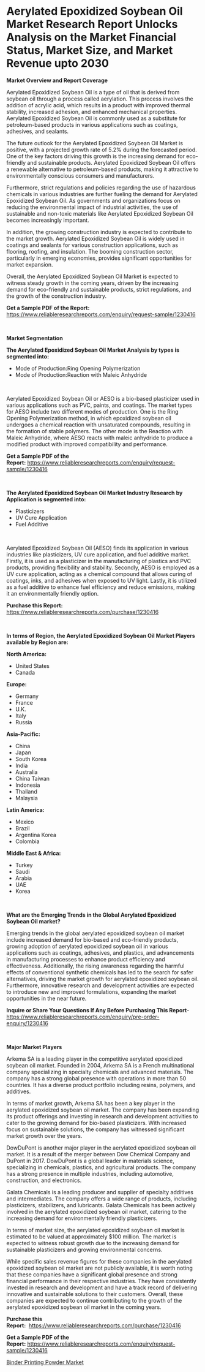 <p><h1>Aerylated Epoxidized Soybean Oil Market Research Report Unlocks Analysis on the Market Financial Status, Market Size, and Market Revenue upto 2030</h1></p><p><strong>Market Overview and Report Coverage</strong></p>
<p><p>Aerylated Epoxidized Soybean Oil is a type of oil that is derived from soybean oil through a process called aerylation. This process involves the addition of acrylic acid, which results in a product with improved thermal stability, increased adhesion, and enhanced mechanical properties. Aerylated Epoxidized Soybean Oil is commonly used as a substitute for petroleum-based products in various applications such as coatings, adhesives, and sealants.</p><p>The future outlook for the Aerylated Epoxidized Soybean Oil Market is positive, with a projected growth rate of 5.2% during the forecasted period. One of the key factors driving this growth is the increasing demand for eco-friendly and sustainable products. Aerylated Epoxidized Soybean Oil offers a renewable alternative to petroleum-based products, making it attractive to environmentally conscious consumers and manufacturers.</p><p>Furthermore, strict regulations and policies regarding the use of hazardous chemicals in various industries are further fueling the demand for Aerylated Epoxidized Soybean Oil. As governments and organizations focus on reducing the environmental impact of industrial activities, the use of sustainable and non-toxic materials like Aerylated Epoxidized Soybean Oil becomes increasingly important.</p><p>In addition, the growing construction industry is expected to contribute to the market growth. Aerylated Epoxidized Soybean Oil is widely used in coatings and sealants for various construction applications, such as flooring, roofing, and insulation. The booming construction sector, particularly in emerging economies, provides significant opportunities for market expansion.</p><p>Overall, the Aerylated Epoxidized Soybean Oil Market is expected to witness steady growth in the coming years, driven by the increasing demand for eco-friendly and sustainable products, strict regulations, and the growth of the construction industry.</p></p>
<p><strong>Get a Sample PDF of the Report:</strong> <a href="https://www.reliableresearchreports.com/enquiry/request-sample/1230416">https://www.reliableresearchreports.com/enquiry/request-sample/1230416</a></p>
<p>&nbsp;</p>
<p><strong>Market Segmentation</strong></p>
<p><strong>The Aerylated Epoxidized Soybean Oil Market Analysis by types is segmented into:</strong></p>
<p><ul><li>Mode of Production:Ring Opening Polymerization</li><li>Mode of Production:Reaction with Maleic Anhydride</li></ul></p>
<p>&nbsp;</p>
<p><p>Aerylated Epoxidized Soybean Oil or AESO is a bio-based plasticizer used in various applications such as PVC, paints, and coatings. The market types for AESO include two different modes of production. One is the Ring Opening Polymerization method, in which epoxidized soybean oil undergoes a chemical reaction with unsaturated compounds, resulting in the formation of stable polymers. The other mode is the Reaction with Maleic Anhydride, where AESO reacts with maleic anhydride to produce a modified product with improved compatibility and performance.</p></p>
<p><strong>Get a Sample PDF of the Report:</strong>&nbsp;<a href="https://www.reliableresearchreports.com/enquiry/request-sample/1230416">https://www.reliableresearchreports.com/enquiry/request-sample/1230416</a></p>
<p>&nbsp;</p>
<p><strong>The Aerylated Epoxidized Soybean Oil Market Industry Research by Application is segmented into:</strong></p>
<p><ul><li>Plasticizers</li><li>UV Cure Application</li><li>Fuel Additive</li></ul></p>
<p>&nbsp;</p>
<p><p>Aerylated Epoxidized Soybean Oil (AESO) finds its application in various industries like plasticizers, UV cure application, and fuel additive market. Firstly, it is used as a plasticizer in the manufacturing of plastics and PVC products, providing flexibility and stability. Secondly, AESO is employed as a UV cure application, acting as a chemical compound that allows curing of coatings, inks, and adhesives when exposed to UV light. Lastly, it is utilized as a fuel additive to enhance fuel efficiency and reduce emissions, making it an environmentally friendly option.</p></p>
<p><strong>Purchase this Report:</strong>&nbsp; <a href="https://www.reliableresearchreports.com/purchase/1230416">https://www.reliableresearchreports.com/purchase/1230416</a></p>
<p>&nbsp;</p>
<p><strong>In terms of Region, the Aerylated Epoxidized Soybean Oil Market Players available by Region are:</strong></p>
<p>
    <p> <strong> North America: </strong>
        <ul>
            <li>United States</li>
            <li>Canada</li>
        </ul>
        </p> 
    <p> <strong> Europe: </strong>
        <ul>
            <li>Germany</li>
            <li>France</li>
            <li>U.K.</li>
            <li>Italy</li>
            <li>Russia</li>
        </ul>
        </p> 
    <p> <strong> Asia-Pacific: </strong>
        <ul>
            <li>China</li>
            <li>Japan</li>
            <li>South Korea</li>
            <li>India</li>
            <li>Australia</li>
            <li>China Taiwan</li>
            <li>Indonesia</li>
            <li>Thailand</li>
            <li>Malaysia</li>
        </ul>
        </p> 
    <p> <strong> Latin America: </strong>
        <ul>
            <li>Mexico</li>
            <li>Brazil</li>
            <li>Argentina Korea</li>
            <li>Colombia</li>
        </ul>
        </p> 
    <p> <strong> Middle East & Africa: </strong>
        <ul>
            <li>Turkey</li>
            <li>Saudi</li>
            <li>Arabia</li>
            <li>UAE</li>
            <li>Korea</li>
        </ul>
    </p>
    </p>
<p>&nbsp;</p>
<p><strong>What are the Emerging Trends in the Global Aerylated Epoxidized Soybean Oil market?</strong></p>
<p><p>Emerging trends in the global aerylated epoxidized soybean oil market include increased demand for bio-based and eco-friendly products, growing adoption of aerylated epoxidized soybean oil in various applications such as coatings, adhesives, and plastics, and advancements in manufacturing processes to enhance product efficiency and effectiveness. Additionally, the rising awareness regarding the harmful effects of conventional synthetic chemicals has led to the search for safer alternatives, driving the market growth for aerylated epoxidized soybean oil. Furthermore, innovative research and development activities are expected to introduce new and improved formulations, expanding the market opportunities in the near future.</p></p>
<p><strong>Inquire or Share Your Questions If Any Before Purchasing This Report</strong>- <a href="https://www.reliableresearchreports.com/enquiry/pre-order-enquiry/1230416">https://www.reliableresearchreports.com/enquiry/pre-order-enquiry/1230416</a></p>
<p>&nbsp;</p>
<p><strong>Major Market Players</strong></p>
<p><p>Arkema SA is a leading player in the competitive aerylated epoxidized soybean oil market. Founded in 2004, Arkema SA is a French multinational company specializing in specialty chemicals and advanced materials. The company has a strong global presence with operations in more than 50 countries. It has a diverse product portfolio including resins, polymers, and additives.</p><p>In terms of market growth, Arkema SA has been a key player in the aerylated epoxidized soybean oil market. The company has been expanding its product offerings and investing in research and development activities to cater to the growing demand for bio-based plasticizers. With increased focus on sustainable solutions, the company has witnessed significant market growth over the years.</p><p>DowDuPont is another major player in the aerylated epoxidized soybean oil market. It is a result of the merger between Dow Chemical Company and DuPont in 2017. DowDuPont is a global leader in materials science, specializing in chemicals, plastics, and agricultural products. The company has a strong presence in multiple industries, including automotive, construction, and electronics.</p><p>Galata Chemicals is a leading producer and supplier of specialty additives and intermediates. The company offers a wide range of products, including plasticizers, stabilizers, and lubricants. Galata Chemicals has been actively involved in the aerylated epoxidized soybean oil market, catering to the increasing demand for environmentally friendly plasticizers.</p><p>In terms of market size, the aerylated epoxidized soybean oil market is estimated to be valued at approximately $100 million. The market is expected to witness robust growth due to the increasing demand for sustainable plasticizers and growing environmental concerns.</p><p>While specific sales revenue figures for these companies in the aerylated epoxidized soybean oil market are not publicly available, it is worth noting that these companies have a significant global presence and strong financial performance in their respective industries. They have consistently invested in research and development and have a track record of delivering innovative and sustainable solutions to their customers. Overall, these companies are expected to continue contributing to the growth of the aerylated epoxidized soybean oil market in the coming years.</p></p>
<p><strong>Purchase this Report:</strong>&nbsp;&nbsp;<a href="https://www.reliableresearchreports.com/purchase/1230416">https://www.reliableresearchreports.com/purchase/1230416</a></p>
<p></p>
<p><strong>Get a Sample PDF of the Report:</strong>&nbsp;<a href="https://www.reliableresearchreports.com/enquiry/request-sample/1230416">https://www.reliableresearchreports.com/enquiry/request-sample/1230416</a></p>
<p><p><a href="https://github.com/RickHolmes3/Market-Research-Report-List-2/blob/main/binder-printing-powder-market.md">Binder Printing Powder Market</a></p></p>